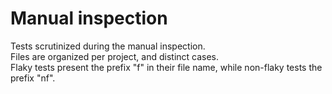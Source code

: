 # Manual inspection

Tests scrutinized during the manual inspection.<br>
Files are organized per project, and distinct cases.<br>
Flaky tests present the prefix "f" in their file name, while non-flaky tests the prefix "nf".
